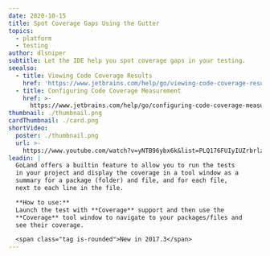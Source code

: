 ```yaml
---
date: 2020-10-15
title: Spot Coverage Gaps Using the Gutter
topics:
  - platform
  - testing
author: dlsniper
subtitle: Let the IDE help you spot coverage gaps in your testing.
seealso:
  - title: Viewing Code Coverage Results
    href: 'https://www.jetbrains.com/help/go/viewing-code-coverage-results.html'
  - title: Configuring Code Coverage Measurement
    href: >-
      https://www.jetbrains.com/help/go/configuring-code-coverage-measurement.html
thumbnail: ./thumbnail.png
cardThumbnail: ./card.png
shortVideo:
  poster: ./thumbnail.png
  url: >-
    https://www.youtube.com/watch?v=yNTB96ybx6k&list=PLQ176FUIyIUZrbrlz4AY1V8VzBJKZyVlW&index=148
leadin: |
  GoLand offers a builtin feature to allow you to run the tests
  in your project and display the coverage in a tool window as a
  summary for a package (folder) and file, and for each file,
  next to each line in the file.

  **How to use:**
  Launch the test with **Coverage** support and then use the
  **Coverage** tool window to navigate to your packages/files and
  see their coverage.

  <span class="tag is-rounded">New in 2017.3</span>
---
```


